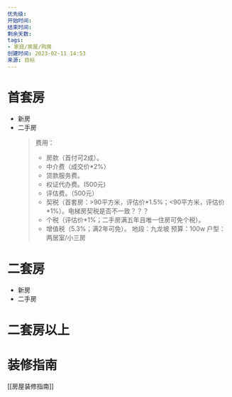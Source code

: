 ```yaml
---
优先级: 
开始时间: 
结束时间: 
剩余天数: 
tags: 
- 家庭/房屋/购房
创建时间: 2023-02-11 14:53
来源: 目标
---
```

# 首套房
- 新房
- 二手房
	> 费用：
	> - 房款（首付可2成）。
	> - 中介费（成交价\*2%）
	> - 贷款服务费。
	> - 权证代办费。(500元)
	> - 评估费。（500元）
	> - 契税（首套房：>90平方米，评估价\*1.5%；<90平方米，评估价\*1%）。电梯房契税是否不一致？？？
	> - 个税（评估价\*1%；二手房满五年且唯一住房可免个税）。
	> - 增值税（5.3%；满2年可免）。
	> 地段：九龙坡
	> 预算：100w
	> 户型：两居室/小三房

# 二套房
- 新房
- 二手房

# 二套房以上

# 装修指南
[[房屋装修指南]]